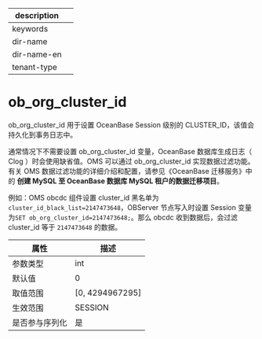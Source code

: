 |description||
|---|---|
|keywords||
|dir-name||
|dir-name-en||
|tenant-type||

# ob_org_cluster_id

ob_org_cluster_id 用于设置 OceanBase Session 级别的 CLUSTER_ID，该值会持久化到事务日志中。

通常情况下不需要设置 ob_org_cluster_id 变量，OceanBase 数据库生成日志（ Clog ）时会使用缺省值。OMS 可以通过 ob_org_cluster_id 实现数据过滤功能。有关 OMS 数据过滤功能的详细介绍和配置，请参见《OceanBase 迁移服务》中的 **创建 MySQL 至 OceanBase 数据库 MySQL 租户的数据迁移项目**。

例如：OMS obcdc 组件设置 cluster_id 黑名单为`cluster_id_black_list=2147473648`，OBServer 节点写入时设置 Session 变量为`SET ob_org_cluster_id=2147473648;`。那么 obcdc 收到数据后，会过滤 cluster_id 等于 `2147473648` 的数据。

| **属性**  |      **描述**       |
|---------|-------------------|
| 参数类型    | int               |
| 默认值     | 0                 |
| 取值范围    | \[0, 4294967295\] |
| 生效范围    | SESSION           |
| 是否参与序列化 | 是                 |

